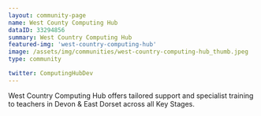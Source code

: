 ```yaml
---
layout: community-page
name: West County Computing Hub
dataID: 33294856
summary: West Country Computing Hub
featured-img: 'west-country-computing-hub'
image: /assets/img/communities/west-country-computing-hub_thumb.jpeg
type: community

twitter: ComputingHubDev
---
```

West Country Computing Hub offers tailored support and specialist training to teachers in Devon & East Dorset across all Key Stages.
